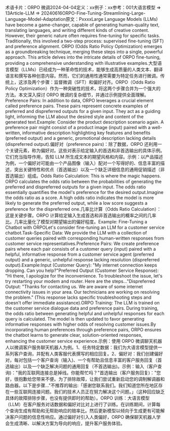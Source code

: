 

术语卡片：ORPO 微调2024-04-04定义：xx例子：xx参考：001大语言模型 => 13Article-LLM => 20240616ORPO-Fine-Tuning-Streamlining-Large-Language-Model-Adaptation原文：PxxxxLarge Language Models (LLMs) have become a game-changer, capable of generating human-quality text, translating languages, and writing different kinds of creative content. However, their generic nature often requires fine-tuning for specific tasks. Traditionally, this involved a two-step process: supervised fine-tuning (SFT) and preference alignment. ORPO (Odds Ratio Policy Optimization) emerges as a groundbreaking technique, merging these steps into a single, powerful approach. This article delves into the intricate details of ORPO fine-tuning, providing a comprehensive understanding with illustrative examples.大型语言模型（LLMs）已经成为一种革命性的技术，能够生成高质量的人类文本、翻译语言和撰写各种创意内容。然而，它们的通用性通常需要为特定任务进行微调。传统上，这涉及两个步骤：监督微调（SFT）和偏好对齐。ORPO（Odds Ratio Policy Optimization）作为一种突破性的技术，将这两个步骤合并为一个强大的方法。本文深入探讨 ORPO 微调的复杂细节，并通过示例提供全面理解。Preference Pairs: In addition to data, ORPO leverages a crucial element called preference pairs. These pairs represent concrete examples of preferred and dispreferred outputs for a given input. They act as a guiding light, informing the LLM about the desired style and content of the generated text.Example: Consider the product description scenario again. A preference pair might consist of a product image (input) paired with a well-written, informative description highlighting key features and benefits (preferred output) and a generic, promotional description lacking details (dispreferred output).偏好对（preference pairs)：除了数据，ORPO 还利用一个关键元素，称为偏好对。这些对表示给定输入的首选和非首选输出的具体示例。它们充当指导作用，告知 LLM 所生成文本的期望风格和内容。示例：以产品描述为例，一个偏好对可能由一个产品图像（输入）配对一个写得好的、信息丰富的描述，突出关键特性和优点（首选输出）以及一个缺乏详细信息的通用促销描述（非首选输出）组成。Odds Ratio Calculation: This is where the magic happens. ORPO calculates the odds ratio between the probabilities of generating the preferred and dispreferred outputs for a given input. The odds ratio essentially quantifies the model's preference for the desired output.Imagine the odds ratio as a score. A high odds ratio indicates the model is more likely to generate the preferred output, while a low score suggests a preference for the dispreferred one.几率比计算（Odds Ratio Calculation）：这是关键步骤。ORPO 计算给定输入生成首选和非首选输出的概率之间的几率比。几率比量化了模型对期望输出的偏好程度。Example: Fine-Tuning a Chatbot with ORPOLet's consider fine-tuning an LLM for a customer service chatbot.Task-Specific Data: We provide the LLM with a collection of customer queries paired with corresponding human-written responses from customer service representatives.Preference Pairs: We create preference pairs where each pair consists of a customer query (input) paired with a helpful, informative response from a customer service agent (preferred output) and a generic, unhelpful response lacking resolution (dispreferred output).Example:Input (Customer Query): "My internet connection keeps dropping. Can you help?"Preferred Output (Customer Service Response): "Hi there, I apologize for the inconvenience. To troubleshoot the issue, let's try restarting your modem and router. Here are the steps…"Dispreferred Output: "Thanks for contacting us. We are aware of some internet connectivity issues in your area. Our technicians are working on resolving the problem." (This response lacks specific troubleshooting steps and doesn't offer immediate assistance).ORPO Training: The LLM is trained on the customer service dialogue data and preference pairs. During training, the odds ratio between generating helpful and unhelpful responses for each query is calculated. The model is then updated to favor generating informative responses with higher odds of resolving customer issues.By incorporating human preferences through preference pairs, ORPO ensures the chatbot learns to generate clear, solution-oriented responses, enhancing the customer service experience.示例：使用 ORPO 微调聊天机器人以微调客户服务聊天机器人为例。1、任务特定数据：我们为大语言模型提供一系列客户查询，并配有人类客服代表撰写的相应回复。2、偏好对：我们创建偏好对，每对包括一个客户查询（输入)、一个有帮助且信息丰富的客户服务回复（首选输出）以及一个缺乏解决问题的通用回复（不首选输出)。示例：输入（客户查询)："我的互联网连接总是掉线。你能帮忙吗？"首选输出（客户服务回复)："您好，很抱歉给您带来不便。为了排除故障，让我们尝试重新启动您的调制解调器和路由器。以下是步骤…"不推荐的输出:「感谢您联系我们。我们知道您所在地区存在一些互联网连接问题。我们的技术人员正在努力解决这个问题。」（这种回应缺乏具体的故障排除步骤，也没有提供即时的帮助）。ORPO 训练：大语言模型（LLM）在客户服务对话数据和偏好对比对上进行了训练。在训练期间，计算每个查询生成有帮助和无帮助响应的赔率比。然后更新模型以倾向于生成更有可能解决客户问题的信息性响应。通过偏好对引入人类偏好，ORPO 确保聊天机器人学会生成清晰、以解决方案为导向的响应，提升客户服务体验。